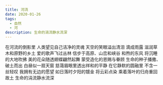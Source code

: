 ```yaml
---
title: 河流
date: 2020-01-26
tags:
  - 自然
  - 河
description: 生命的涓流静水流深
---
```


在河流的倒影里
人类望见自己洁净的灵魂
天空的笑眼溢出清泪
滴成雨露
滋润草木和原野的乡土
爱的歌声飞过丛林
信步于高原、山峦和峡谷
和煦的东风
将沉睡的大地吹拂
美的花朵随透翅蝶翩然起舞
蒙受造化的恩赐与眷顾
生命的种子播撒、破土而出
白昼似一扇天窗
慈蔼眉眼里透出祥和的平静
在它静默的圆融里
不含一丝轻叹
我拥有无边的愿望
如日落时夕阳的镀金
将云彩点染
乘着落叶的归舟重回故土
生命的涓流静水流深